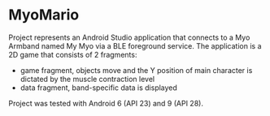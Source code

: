 # MyoMario
Project represents an Android Studio application that connects to a Myo Armband named My Myo via a BLE foreground service.
The application is a 2D game that consists of 2 fragments:
- game fragment, objects move and the Y position of main character is dictated by the muscle contraction level
- data fragment, band-specific data is displayed

Project was tested with Android 6 (API 23) and 9 (API 28).
